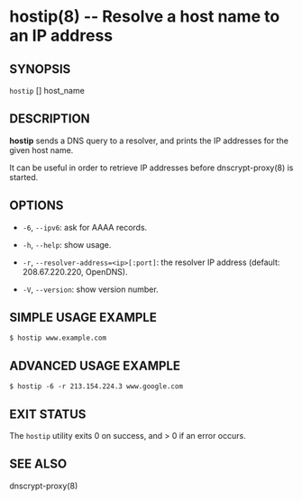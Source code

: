 hostip(8) -- Resolve a host name to an IP address
=================================================

## SYNOPSIS

`hostip` [<options>] host_name

## DESCRIPTION

**hostip** sends a DNS query to a resolver, and prints the IP
addresses for the given host name.

It can be useful in order to retrieve IP addresses before
dnscrypt-proxy(8) is started.

## OPTIONS

  * `-6`, `--ipv6`: ask for AAAA records.

  * `-h`, `--help`: show usage.

  * `-r`, `--resolver-address=<ip>[:port]`: the resolver IP address
(default: 208.67.220.220, OpenDNS).

  * `-V`, `--version`: show version number.

## SIMPLE USAGE EXAMPLE

    $ hostip www.example.com

## ADVANCED USAGE EXAMPLE

    $ hostip -6 -r 213.154.224.3 www.google.com

## EXIT STATUS

The `hostip` utility exits 0 on success, and > 0 if an error occurs.

## SEE ALSO

dnscrypt-proxy(8)
